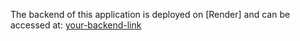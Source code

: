 The backend of this application is deployed on [Render] and can be accessed at: [your-backend-link](https://fullstack-open-part3-phonebook-qlu1.onrender.com/api/persons)